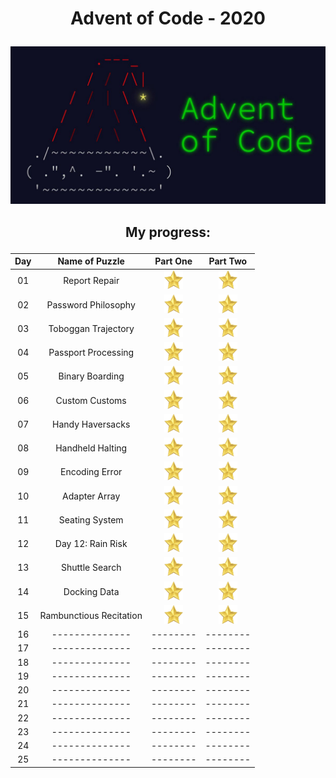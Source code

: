<h1><p align="center">Advent of Code - 2020</p></h1>

<p align="center"><img src="./logo.jpg" alt="logo"></p>

<h2><p align="center">My progress:</p></h2>

| Day   | Name of Puzzle                | Part One                                                  | Part Two |
| :---: | :--------------:              | :--------:                                                | :--------: |
| 01    | Report Repair                 | <img src="./star.png" alt="star" width="30" height="30">  | <img src="./star.png" alt="star" width="30" height="30"> |
| 02    | Password Philosophy           | <img src="./star.png" alt="star" width="30" height="30">  | <img src="./star.png" alt="star" width="30" height="30"> |
| 03    | Toboggan Trajectory           | <img src="./star.png" alt="star" width="30" height="30">  | <img src="./star.png" alt="star" width="30" height="30"> |
| 04    | Passport Processing           | <img src="./star.png" alt="star" width="30" height="30">  | <img src="./star.png" alt="star" width="30" height="30"> |
| 05    | Binary Boarding               | <img src="./star.png" alt="star" width="30" height="30">  | <img src="./star.png" alt="star" width="30" height="30"> |
| 06    | Custom Customs                | <img src="./star.png" alt="star" width="30" height="30">  | <img src="./star.png" alt="star" width="30" height="30"> |
| 07    | Handy Haversacks              | <img src="./star.png" alt="star" width="30" height="30">  | <img src="./star.png" alt="star" width="30" height="30"> |
| 08    | Handheld Halting              | <img src="./star.png" alt="star" width="30" height="30">  | <img src="./star.png" alt="star" width="30" height="30"> |
| 09    | Encoding Error                | <img src="./star.png" alt="star" width="30" height="30">  | <img src="./star.png" alt="star" width="30" height="30"> |
| 10    | Adapter Array                 | <img src="./star.png" alt="star" width="30" height="30">  | <img src="./star.png" alt="star" width="30" height="30"> |
| 11    | Seating System                | <img src="./star.png" alt="star" width="30" height="30">  | <img src="./star.png" alt="star" width="30" height="30"> |
| 12    | Day 12: Rain Risk             | <img src="./star.png" alt="star" width="30" height="30">  | <img src="./star.png" alt="star" width="30" height="30"> |
| 13    | Shuttle Search                | <img src="./star.png" alt="star" width="30" height="30">  | <img src="./star.png" alt="star" width="30" height="30"> |
| 14    | Docking Data                  | <img src="./star.png" alt="star" width="30" height="30">  | <img src="./star.png" alt="star" width="30" height="30"> |
| 15    | Rambunctious Recitation       | <img src="./star.png" alt="star" width="30" height="30">  | <img src="./star.png" alt="star" width="30" height="30"> |
| 16    | --------------                | --------                                                  | -------- |
| 17    | --------------                | --------                                                  | -------- |
| 18    | --------------                | --------                                                  | -------- |
| 19    | --------------                | --------                                                  | -------- |
| 20    | --------------                | --------                                                  | -------- |
| 21    | --------------                | --------                                                  | -------- |
| 22    | --------------                | --------                                                  | -------- |
| 23    | --------------                | --------                                                  | -------- |
| 24    | --------------                | --------                                                  | -------- |
| 25    | --------------                | --------                                                  | -------- |
